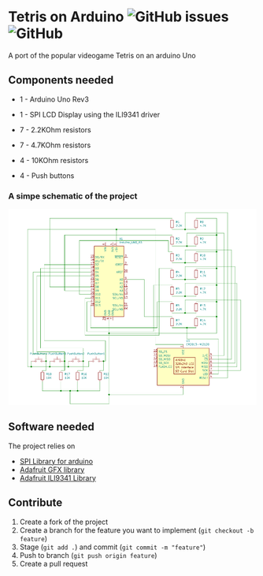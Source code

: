 # Tetris on Arduino ![GitHub issues](https://img.shields.io/github/issues/a-regular-pear/arduino-tetris) ![GitHub](https://img.shields.io/github/license/a-regular-pear/arduino-tetris) 
A port of the popular videogame Tetris on an arduino Uno

## Components needed
- 1 - Arduino Uno Rev3

- 1 - SPI LCD Display using the ILI9341 driver

- 7 - 2.2KOhm resistors 

- 7 - 4.7KOhm resistors

- 4 - 10KOhm resistors

- 4 - Push buttons

### A simpe schematic of the project
![A schematic of the project](/schematic/schematic.png)

## Software needed
The project relies on
- [SPI Library for arduino](https://www.arduino.cc/reference/en/language/functions/communication/spi/)
- [Adafruit GFX library](https://github.com/adafruit/Adafruit-GFX-Library)
- [Adafruit ILI9341 Library](https://github.com/adafruit/Adafruit_ILI9341)

## Contribute
1. Create a fork of the project
2. Create a branch for the feature you want to implement (`git checkout -b feature`)
3. Stage (`git add .`) and commit (`git commit -m "feature"`)
4. Push to branch (`git push origin feature`)
5. Create a pull request